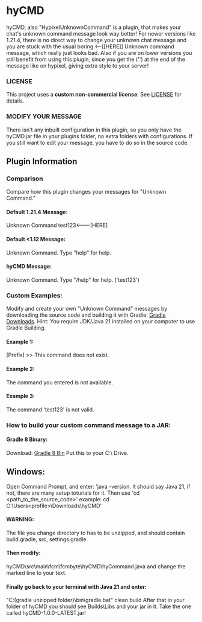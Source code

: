 # hyCMD
hyCMD, also "HypixelUnknownCommand" is a plugin, that makes your chat's unknown command message look way better!
For newer versions like 1.21.4, there is no direct way to change your unknown chat message and you are stuck with
the usual boring <--[[HERE]] Unknown command message, which really just looks bad. Also if you are on lower versions
you still benefit from using this plugin, since you get the ('<cmdname>') at the end of the message like on hypixel,
giving extra style to your server!

### LICENSE
This project uses a **custom non-commercial license**. See [LICENSE](hyCMD/LICENSE) for details.

### MODIFY YOUR MESSAGE
There isn't any inbuilt configuration in this plugin, so you only have the hyCMD.jar file in your plugins folder,
no extra folders with configurations. If you still want to edit your message, you have to do so in the source
code.

## Plugin Information

### Comparison
Compare how this plugin changes your messages for "Unknown Command."

#### Default 1.21.4 Message:
Unknown Command
test123<---[HERE]
#### Default <1.12 Message:
Unknown Command. Type "help" for help.
#### hyCMD Message:
Unknown Command. Type "/help" for help. ('test123')

### Custom Examples:
Modify and create your own "Unknown Command" messages by downloading the source code and building it with Gradle: [Gradle Downloads](https://gradle.org/releases/).
Hint: You require JDK/Java 21 installed on your computer to use Gradle Building.

#### Example 1:
[Prefix] >> This command does not exist.
#### Example 2:
The command you entered is not available.
#### Example 3:
The command 'test123' is not valid.

### How to build your custom command message to a JAR:
#### Gradle 8 Binary:
Download: [Gradle 8 Bin](https://gradle.org/next-steps/?version=8.14.2&format=bin)
Put this to your C:\ Drive.

## Windows:

Open Command Prompt, and enter: 'java -version. It should say Java 21, if not, there are many setup toturials for it.
Then use 'cd <path_to_the_source_code>' example: cd C:\Users\<profile>\Downloads\hyCMD'
#### WARNING:
The file you change directory to has to be unzipped, and should contain build.gradle, src, settings.gradle.
#### Then modify:
hyCMD\src\main\fcm\fcmbyte\hyCMD\hyCommand.java and change the marked line to your text.
#### Finally go back to your terminal with Java 21 and enter:
"C:\(gradle unzipped folder)\bin\gradle.bat" clean build
After that in your folder of hyCMD you should see Builds\Libs and your jar in it. Take the one called hyCMD-1.0.0-LATEST.jar!
